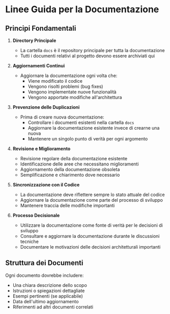 # Linee Guida per la Documentazione

## Principi Fondamentali

1. **Directory Principale**
   - La cartella `docs` è il repository principale per tutta la documentazione
   - Tutti i documenti relativi al progetto devono essere archiviati qui

2. **Aggiornamenti Continui**
   - Aggiornare la documentazione ogni volta che:
     - Viene modificato il codice
     - Vengono risolti problemi (bug fixes)
     - Vengono implementate nuove funzionalità
     - Vengono apportate modifiche all'architettura

3. **Prevenzione delle Duplicazioni**
   - Prima di creare nuova documentazione:
     - Controllare i documenti esistenti nella cartella `docs`
     - Aggiornare la documentazione esistente invece di crearne una nuova
     - Mantenere un singolo punto di verità per ogni argomento

4. **Revisione e Miglioramento**
   - Revisione regolare della documentazione esistente
   - Identificazione delle aree che necessitano miglioramenti
   - Aggiornamento della documentazione obsoleta
   - Semplificazione e chiarimento dove necessario

5. **Sincronizzazione con il Codice**
   - La documentazione deve riflettere sempre lo stato attuale del codice
   - Aggiornare la documentazione come parte del processo di sviluppo
   - Mantenere traccia delle modifiche importanti

6. **Processo Decisionale**
   - Utilizzare la documentazione come fonte di verità per le decisioni di sviluppo
   - Consultare e aggiornare la documentazione durante le discussioni tecniche
   - Documentare le motivazioni delle decisioni architetturali importanti

## Struttura dei Documenti

Ogni documento dovrebbe includere:
- Una chiara descrizione dello scopo
- Istruzioni o spiegazioni dettagliate
- Esempi pertinenti (se applicabile)
- Data dell'ultimo aggiornamento
- Riferimenti ad altri documenti correlati

